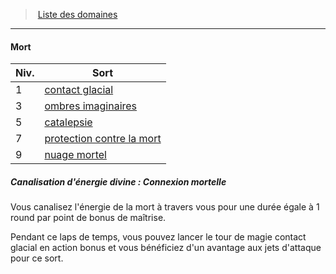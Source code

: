 ﻿---
!Generic
Id: cleric_priest_hd.md#mort
ParentLink: cleric_priest_hd.md#liste-des-domaines
Name: Mort
ParentName: Liste des domaines
NameLevel: 4
---
> [Liste des domaines](hd_cleric_priest_liste_des_domaines.md)

---

#### Mort

|Niv.|Sort|
|---|---|
|1|[contact glacial](hd_spells_contact_glacial.md)|
|3|[ombres imaginaires](hd_spells_ombres_imaginaires.md)|
|5|[catalepsie](hd_spells_catalepsie.md)|
|7|[protection contre la mort](hd_spells_protection_contre_la_mort.md)|
|9|[nuage mortel](hd_spells_nuage_mortel.md)|

##### Canalisation d'énergie divine : Connexion mortelle

Vous canalisez l'énergie de la mort à travers vous pour une durée égale à 1 round par point de bonus de maîtrise.

Pendant ce laps de temps, vous pouvez lancer le tour de magie contact glacial en action bonus et vous bénéficiez d'un avantage aux jets d'attaque pour ce sort.

